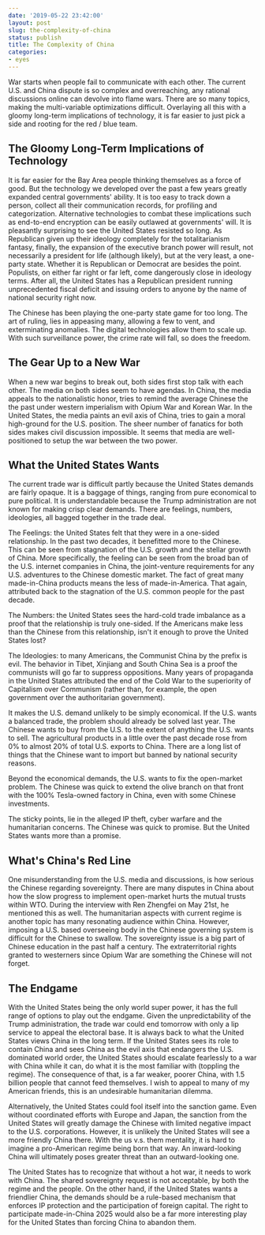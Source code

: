 ```yaml
---
date: '2019-05-22 23:42:00'
layout: post
slug: the-complexity-of-china
status: publish
title: The Complexity of China
categories:
- eyes
---
```


War starts when people fail to communicate with each other. The current U.S. and China dispute is so complex and overreaching, any rational discussions online can devolve into flame wars. There are so many topics, making the multi-variable optimizations difficult. Overlaying all this with a gloomy long-term implications of technology, it is far easier to just pick a side and rooting for the red / blue team.

## The Gloomy Long-Term Implications of Technology

It is far easier for the Bay Area people thinking themselves as a force of good. But the technology we developed over the past a few years greatly expanded central governments' ability. It is too easy to track down a person, collect all their communication records, for profiling and categorization. Alternative technologies to combat these implications such as end-to-end encryption can be easily outlawed at governments' will. It is pleasantly surprising to see the United States resisted so long. As Republican given up their ideology completely for the totalitarianism fantasy, finally, the expansion of the executive branch power will result, not necessarily a president for life (although likely), but at the very least, a one-party state. Whether it is Republican or Democrat are besides the point. Populists, on either far right or far left, come dangerously close in ideology terms. After all, the United States has a Republican president running unprecedented fiscal deficit and issuing orders to anyone by the name of national security right now.

The Chinese has been playing the one-party state game for too long. The art of ruling, lies in appeasing many, allowing a few to vent, and exterminating anomalies. The digital technologies allow them to scale up. With such surveillance power, the crime rate will fall, so does the freedom.

## The Gear Up to a New War

When a new war begins to break out, both sides first stop talk with each other. The media on both sides seem to have agendas. In China, the media appeals to the nationalistic honor, tries to remind the average Chinese the the past under western imperialism with Opium War and Korean War. In the United States, the media paints an evil axis of China, tries to gain a moral high-ground for the U.S. position. The sheer number of fanatics for both sides makes civil discussion impossible. It seems that media are well-positioned to setup the war between the two power.

## What the United States Wants

The current trade war is difficult partly because the United States demands are fairly opaque. It is a baggage of things, ranging from pure economical to pure political. It is understandable because the Trump administration are not known for making crisp clear demands. There are feelings, numbers, ideologies, all bagged together in the trade deal.

The Feelings: the United States felt that they were in a one-sided relationship. In the past two decades, it benefitted more to the Chinese. This can be seen from stagnation of the U.S. growth and the stellar growth of China. More specifically, the feeling can be seen from the broad ban of the U.S. internet companies in China, the joint-venture requirements for any U.S. adventures to the Chinese domestic market. The fact of great many made-in-China products means the less of made-in-America. That again, attributed back to the stagnation of the U.S. common people for the past decade.

The Numbers: the United States sees the hard-cold trade imbalance as a proof that the relationship is truly one-sided. If the Americans make less than the Chinese from this relationship, isn't it enough to prove the United States lost?

The Ideologies: to many Americans, the Communist China by the prefix is evil. The behavior in Tibet, Xinjiang and South China Sea is a proof the communists will go far to suppress oppositions. Many years of propaganda in the United States attributed the end of the Cold War to the superiority of Capitalism over Communism (rather than, for example, the open government over the authoritarian government).

It makes the U.S. demand unlikely to be simply economical. If the U.S. wants a balanced trade, the problem should already be solved last year. The Chinese wants to buy from the U.S. to the extent of anything the U.S. wants to sell. The agricultural products in a little over the past decade rose from 0% to almost 20% of total U.S. exports to China. There are a long list of things that the Chinese want to import but banned by national security reasons.

Beyond the economical demands, the U.S. wants to fix the open-market problem. The Chinese was quick to extend the olive branch on that front with the 100% Tesla-owned factory in China, even with some Chinese investments.

The sticky points, lie in the alleged IP theft, cyber warfare and the humanitarian concerns. The Chinese was quick to promise. But the United States wants more than a promise.  

## What's China's Red Line

One misunderstanding from the U.S. media and discussions, is how serious the Chinese regarding sovereignty. There are many disputes in China about how the slow progress to implement open-market hurts the mutual trusts within WTO. During the interview with Ren Zhengfei on May 21st, he mentioned this as well. The humanitarian aspects with current regime is another topic has many resonating audience within China. However, imposing a U.S. based overseeing body in the Chinese governing system is difficult for the Chinese to swallow. The sovereignty issue is a big part of Chinese education in the past half a century. The extraterritorial rights granted to westerners since Opium War are something the Chinese will not forget.

## The Endgame

With the United States being the only world super power, it has the full range of options to play out the endgame. Given the unpredictability of the Trump administration, the trade war could end tomorrow with only a lip service to appeal the electoral base. It is always back to what the United States views China in the long term. If the United States sees its role to contain China and sees China as the evil axis that endangers the U.S. dominated world order, the United States should escalate fearlessly to a war with China while it can, do what it is the most familiar with (toppling the regime). The consequence of that, is a far weaker, poorer China, with 1.5 billion people that cannot feed themselves. I wish to appeal to many of my American friends, this is an undesirable humanitarian dilemma.

Alternatively, the United States could fool itself into the sanction game. Even without coordinated efforts with Europe and Japan, the sanction from the United States will greatly damage the Chinese with limited negative impact to the U.S. corporations. However, it is unlikely the United States will see a more friendly China there. With the us v.s. them mentality, it is hard to imagine a pro-American regime being born that way. An inward-looking China will ultimately poses greater threat than an outward-looking one.

The United States has to recognize that without a hot war, it needs to work with China. The shared sovereignty request is not acceptable, by both the regime and the people. On the other hand, if the United States wants a friendlier China, the demands should be a rule-based mechanism that enforces IP protection and the participation of foreign capital. The right to participate made-in-China 2025 would also be a far more interesting play for the United States than forcing China to abandon them.
